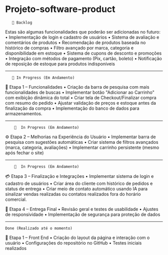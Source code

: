 # Projeto-software-product

       📌 Backlog 
Estas são algumas funcionalidades que poderão ser adicionadas no futuro:
•	Implementação de login e cadastro de usuários
•	Sistema de avaliação e comentários de produtos
•	Recomendação de produtos baseada no histórico de compras
•	Filtro avançado por marca, categoria e disponibilidade em estoque
•	Sistema de cupons de desconto e promoções
•	Integração com métodos de pagamento (Pix, cartão, boleto)
•	Notificação de reposição de estoque para produtos indisponíveis

________________________________________

       📝 In Progress (Em Andamento)

🚀 Etapa 1 – Funcionalidades
•	Criação da barra de pesquisa com mais funcionalidades de buscas
•	Implementar botão "Adicionar ao Carrinho" com exibição dinâmica do total
•	Criar tela de Checkout/Finalizar compra com resumo do pedido
•	Ajustar validação de preços e estoque antes da finalização da compra
•	Implementação do banco de dados para armazenamentos.

________________________________________


        📝  In Progress (Em Andamento)


⚙️ Etapa 2 – Melhorias na Experiência do Usuário
•	Implementar barra de pesquisa com sugestões automáticas
•	Criar sistema de filtros avançados (marca, categoria, avaliações)
•	Implementar carrinho persistente (mesmo após fechar o site)

-----------------------------------------

        📝  In Progress (Em Andamento)


💳 Etapa 3 – Finalização e Integrações
•	Implementar sistema de login e cadastro de usuários
•	Criar área do cliente com histórico de pedidos e status de entrega
•	Criar meio de contato automático usando IA para sinalizar vendas realizadas ou contatos realizados fora do horário comercial.


🎯 Etapa 4 – Entrega Final
•	Revisão geral e testes de usabilidade
•	Ajustes de responsividade
•	Implementação de segurança para proteção de dados

________________________________________


 	Done (Realizado até o momento)
🚀 Etapa 1 – Front End 
•	Criação do layout da página e interação com o usuário
•	Configurações do repositório no GitHub
•	Testes iniciais realizados
